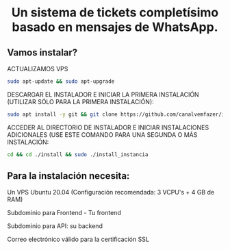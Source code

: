<h1 align="center">Un sistema de tickets completísimo basado en mensajes de WhatsApp.</h1> 


## Vamos instalar?

ACTUALIZAMOS VPS
```bash
sudo apt-update && sudo apt-upgrade
```

DESCARGAR EL INSTALADOR E INICIAR LA PRIMERA INSTALACIÓN (UTILIZAR SÓLO PARA LA PRIMERA INSTALACIÓN):

```bash
sudo apt install -y git && git clone https://github.com/canalvemfazer/instalador install && sudo chmod -R 777 ./install && cd ./install && sudo ./install_primaria
```

ACCEDER AL DIRECTORIO DE INSTALADOR E INICIAR INSTALACIONES ADICIONALES (USE ESTE COMANDO PARA UNA SEGUNDA O MÁS INSTALACIÓN:
```bash
cd && cd ./install && sudo ./install_instancia
```


## Para la instalación necesita:

Un VPS Ubuntu 20.04 (Configuración recomendada: 3 VCPU's + 4 GB de RAM)

Subdominio para Frontend - Tu frontend

Subdominio para API: su backend

Correo electrónico válido para la certificación SSL
    



